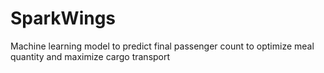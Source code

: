 # SparkWings
Machine learning model to predict final passenger count to optimize meal quantity and maximize cargo transport
